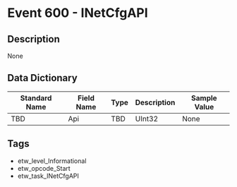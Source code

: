 # Event 600 - INetCfgAPI

## Description
None

## Data Dictionary
|Standard Name|Field Name|Type|Description|Sample Value|
|---|---|---|---|---|
|TBD|Api|TBD|UInt32|None|None|

## Tags
* etw_level_Informational
* etw_opcode_Start
* etw_task_INetCfgAPI